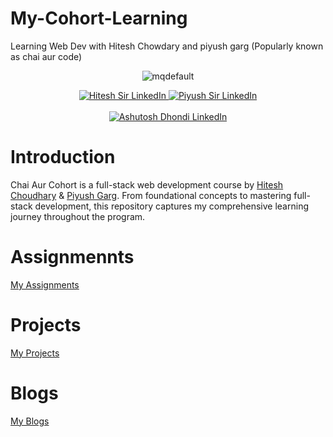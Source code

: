 # My-Cohort-Learning
Learning Web Dev with Hitesh Chowdary and piyush garg (Popularly known as chai aur code)
<p align="center">
  <img src="https://github.com/user-attachments/assets/2341f71d-1711-46ab-9453-7ed14bc4efb1" alt="mqdefault" />
</p>

<p align="center">
  <a href="https://www.linkedin.com/in/hiteshchoudhary/">
    <img src="https://img.shields.io/badge/Hitesh_Sir_LinkedIn:-%40HiteshChowdary-0A66C2?style=for-the-badge&logo=linkedin&logoColor=white" alt="Hitesh Sir LinkedIn"/>
  </a>
  <a href="https://www.linkedin.com/in/piyushgarg195/">
    <img src="https://img.shields.io/badge/Piyush_Sir_LinkedIn:-%40PiyushGarg-0A66C2?style=for-the-badge&logo=linkedin&logoColor=white" alt="Piyush Sir LinkedIn"/>
  </a>
  <br>
  <br>
  <a href="https://www.linkedin.com/in/ashutosh-dhondi-ab5b21143/">
    <img src="https://img.shields.io/badge/My_LinkedIn-%40AshutoshDhondi-0A66C2?style=for-the-badge&logo=linkedin&logoColor=white" alt="Ashutosh Dhondi LinkedIn"/>
  </a>
</p>



# Introduction
Chai Aur Cohort is a full-stack web development course by [Hitesh Choudhary](https://www.youtube.com/@chaiaurcode) & [Piyush Garg](https://www.youtube.com/@piyushgargdev). From foundational concepts to mastering full-stack development, this repository captures my comprehensive learning journey throughout the program.

# Assignmennts
[My Assignments](/Assignments/README.md)

# Projects
[My Projects](/Projects/README.md)

# Blogs
[My Blogs](/blogs/README.md)
